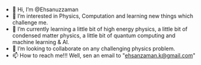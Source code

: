 - 👋 Hi, I’m @Ehsanuzzaman
- 👀 I’m interested in Physics, Computation and learning new things which challenge me.
- 🌱 I’m currently learning a little bit of high energy physics, a little bit of condensed matter physics, a little bit of quantum computing and machine learning & AI.
- 💞️ I’m looking to collaborate on any challenging physics problem.
- 📫 How to reach me!!! Well, sen an email to "ehsanzaman.k@gmail.com"
